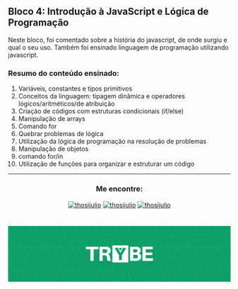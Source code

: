 ## Bloco 4: Introdução à JavaScript e Lógica de Programação

Neste bloco, foi comentado sobre a história do javascript, de onde surgiu e qual o seu uso. Também foi ensinado linguagem de programação utilizando javascript.

### Resumo do conteúdo ensinado:

1. Variáveis, constantes e tipos primitivos
2. Conceitos da linguagem: tipagem dinâmica e operadores lógicos/aritméticos/de atribuição
3. Criação de códigos com estruturas condicionais (if/else)
4. Manipulação de arrays
5. Comando for
6. Quebrar problemas de lógica
7. Utilização da lógica de programação na resolução de problemas
8. Manipulação de objetos
9. comando for/in
10. Utilização de funções para organizar e estruturar um código

---

<h3 align=center>Me encontre:</h3>

<p align=center>
<a href="https://www.linkedin.com/in/thosijulio/" target="blank"><img align="center" src="https://cdn.jsdelivr.net/npm/simple-icons@3.0.1/icons/linkedin.svg" alt="thosijulio" height="20" width="20" /></a>
<a href="https://www.github.com/thosijulio/" target="blank"><img align="center" src="https://cdn.jsdelivr.net/npm/simple-icons@3.0.1/icons/github.svg" alt="thosijulio" height="20" width="20" /></a>
<a href="https://www.instagram.com/thosijulio" target="blank"><img align="center" src="https://cdn.jsdelivr.net/npm/simple-icons@3.0.1/icons/instagram.svg" alt="thosijulio" height="20" width="20" /></a>
 </p>
 
 <h1 align="center">
    <img alt="Trybe" src="https://github.com/thosijulio/trybe-exercises/blob/main/trybe_logo.jpeg" />
</h1>
